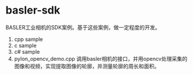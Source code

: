 # basler-sdk  
BASLER工业相机的SDK案例。基于这些案例，做一定程度的开发。  

1. cpp sample  
2. c sample
3. c# sample  
4. pylon_opencv_demo.cpp
调用basler相机的接口，并用opencv处理采集的图像和视频，实现提取图像的轮廓，并测量轮廓的周长和面积。  
